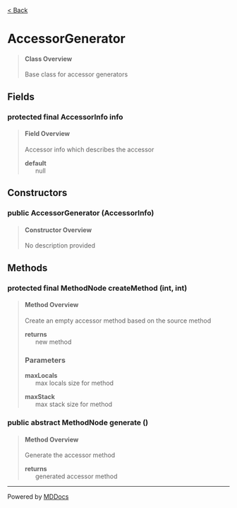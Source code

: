 [< Back](../README.md)
# AccessorGenerator #
>#### Class Overview ####
>Base class for accessor generators
## Fields ##
### protected final AccessorInfo info ###
>#### Field Overview ####
>Accessor info which describes the accessor
>
>**default**<br />
>&nbsp;&nbsp;&nbsp;&nbsp;&nbsp;&nbsp;null
>
## Constructors ##
### public AccessorGenerator (AccessorInfo) ###
>#### Constructor Overview ####
>No description provided
>
## Methods ##
### protected final MethodNode createMethod (int, int) ###
>#### Method Overview ####
>Create an empty accessor method based on the source method
>
>**returns**<br />
>&nbsp;&nbsp;&nbsp;&nbsp;&nbsp;&nbsp;new method
>
>### Parameters ###
>**maxLocals**<br />
>&nbsp;&nbsp;&nbsp;&nbsp;&nbsp;&nbsp;max locals size for method
>
>**maxStack**<br />
>&nbsp;&nbsp;&nbsp;&nbsp;&nbsp;&nbsp;max stack size for method
>
### public abstract MethodNode generate () ###
>#### Method Overview ####
>Generate the accessor method
>
>**returns**<br />
>&nbsp;&nbsp;&nbsp;&nbsp;&nbsp;&nbsp;generated accessor method
>

---
Powered by [MDDocs](https://github.com/VRCube/MDDocs)